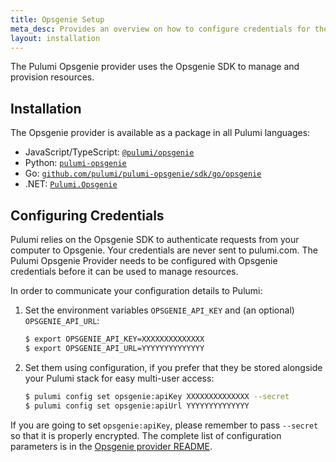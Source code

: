 ```yaml
---
title: Opsgenie Setup
meta_desc: Provides an overview on how to configure credentials for the Pulumi Opsgenie Provider.
layout: installation
---
```


The Pulumi Opsgenie provider uses the Opsgenie SDK to manage and provision resources.

## Installation

The Opsgenie provider is available as a package in all Pulumi languages:

* JavaScript/TypeScript: [`@pulumi/opsgenie`](https://www.npmjs.com/package/@pulumi/opsgenie)
* Python: [`pulumi-opsgenie`](https://pypi.org/project/pulumi-opsgenie/)
* Go: [`github.com/pulumi/pulumi-opsgenie/sdk/go/opsgenie`](https://github.com/pulumi/pulumi-opsgenie)
* .NET: [`Pulumi.Opsgenie`](https://www.nuget.org/packages/Pulumi.Opsgenie)

## Configuring Credentials

Pulumi relies on the Opsgenie SDK to authenticate requests from your computer to Opsgenie. Your credentials are never sent
to pulumi.com.
The Pulumi Opsgenie Provider needs to be configured with Opsgenie credentials
before it can be used to manage resources.

In order to communicate your configuration details to Pulumi:

1. Set the environment variables `OPSGENIE_API_KEY` and (an optional) `OPSGENIE_API_URL`:

    ```bash
    $ export OPSGENIE_API_KEY=XXXXXXXXXXXXXX
    $ export OPSGENIE_API_URL=YYYYYYYYYYYYYY
    ```

1. Set them using configuration, if you prefer that they be stored alongside your Pulumi stack for easy multi-user access:

    ```bash
    $ pulumi config set opsgenie:apiKey XXXXXXXXXXXXXX --secret
    $ pulumi config set opsgenie:apiUrl YYYYYYYYYYYYYY
    ```

If you are going to set `opsgenie:apiKey`, please remember to pass `--secret` so that it is properly encrypted. The complete list of
configuration parameters is in the [Opsgenie provider README](https://github.com/pulumi/pulumi-opsgenie/blob/master/README.md).
